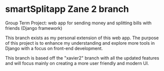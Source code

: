 # smartSplitapp Zane 2 branch
Group Term Project: web app for sending money and splitting bills with friends (Django framework)

This branch exists as my personal extension of this web app. The purpose of this project is to enhance my understanding and explore more tools in Django with a focus on front-end development. 

This branch is based off the "xavier2" branch with all the updated features and will focus mainly on creating a more user friendly and modern UI. 
